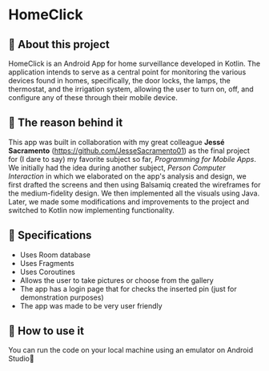 # HomeClick

## 📌 About this project
HomeClick is an Android App for home surveillance developed in Kotlin.
The application intends to serve as a central point for monitoring the various devices found in homes, specifically, the door locks, the lamps, the thermostat, and 
the irrigation system, allowing the user to turn on, off, and configure any of these through their mobile device.
  
## 📌 The reason behind it
This app was built in collaboration with my great colleague **Jessé Sacramento** (https://github.com/JesseSacramento01) as the final project for (I dare to say) my favorite subject so far, *Programming for Mobile Apps*.
We initially had the idea during another subject, *Person Computer Interaction* in which we elaborated on the app's analysis and design, we first drafted the screens and then using
Balsamiq created the wireframes for the medium-fidelity design. We then implemented all the visuals using Java.
Later, we made some modifications and improvements to the project and switched to Kotlin now implementing functionality.

## 📌 Specifications
* Uses Room database
* Uses Fragments
* Uses Coroutines
* Allows the user to take pictures or choose from the gallery
* The app has a login page that for checks the inserted pin (just for demonstration purposes)
* The app was made to be very user friendly

## 📌 How to use it
You can run the code on your local machine using an emulator on Android Studio👋

